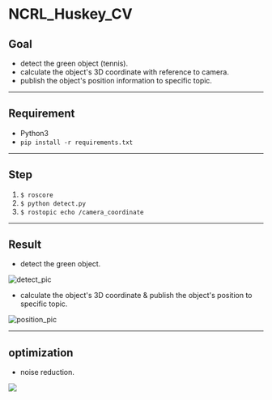 # NCRL_Huskey_CV

## Goal
* detect the green object (tennis).
* calculate the object's 3D coordinate with reference to camera.
* publish the object's position information to specific topic.

---

## Requirement
* Python3
* `pip install -r requirements.txt`

---

## Step
1. `$ roscore`
2. `$ python detect.py`
3. `$ rostopic echo /camera_coordinate`

---

## Result
* detect the green object.

![detect_pic](https://user-images.githubusercontent.com/40656204/74225602-ff2c1900-4cf5-11ea-8a7a-33ee69432255.png)

* calculate the object's 3D coordinate & publish the object's position to specific topic.

![position_pic](https://user-images.githubusercontent.com/40656204/74643233-57a85e00-51af-11ea-9a7f-9ad598a2cd1d.png)

---

## optimization
* noise reduction.

![](https://user-images.githubusercontent.com/40656204/74717389-458bf580-526b-11ea-8c64-d8a30c804546.png)
